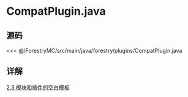 # CompatPlugin.java

## 源码

<<< @/ForestryMC/src/main/java/forestry/plugins/CompatPlugin.java

## 详解

[2.3 模块和插件的空白模板](/book/chapter-02/03-blank-template#compatplugin)

